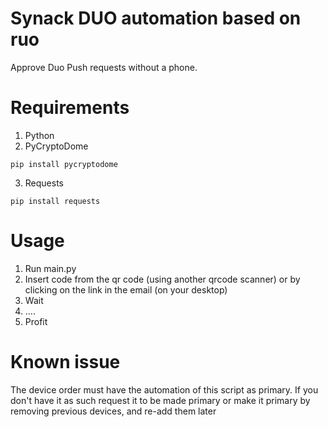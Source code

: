 # Synack DUO automation based on ruo
Approve Duo Push requests without a phone.

# Requirements
1. Python
2. PyCryptoDome

`pip install pycryptodome`

3. Requests 

`pip install requests`

# Usage
1. Run main.py
2. Insert code from the qr code (using another qrcode scanner) or by clicking on the link in the email (on your desktop)
3. Wait
4. ....
5. Profit

# Known issue
The device order must have the automation of this script as primary.  If you don't have it as such request it to be made primary or make it primary by removing previous devices, and re-add them later
